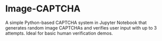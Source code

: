 # Image-CAPTCHA
A simple Python-based CAPTCHA system in Jupyter Notebook that generates random image CAPTCHAs and verifies user input with up to 3 attempts. Ideal for basic human verification demos.
